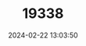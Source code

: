 ---
title: "19338"
category: "Rattus koopmani"
draft: false
date: 2024-02-22 13:03:50
languages:
  English: ["Koopman's Rat", "Koopman’s Peleng Island Rat"]
---